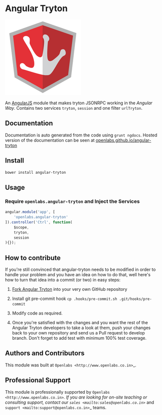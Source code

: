 Angular Tryton
==============

![](example/images/ng-tryton-logo.png)

An [AngularJS](https://github.com/angular/angular.js) module that makes tryton JSONRPC
working in the *Angular Way*. Contains two services `tryton`, `session` and one 
filter `urlTryton`.


Documentation
-------------

Documentation is auto generated from the code using `grunt ngdocs`.
Hosted version of the documentation can be seen at 
[openlabs.github.io/angular-tryton](http://openlabs.github.io/angular-tryton/)

Install
-------

```bash
bower install angular-tryton
```

Usage
-----

### Require `openlabs.angular-tryton` and Inject the Services

```javascript
angular.module('app', [
    'openlabs.angular-tryton'
]).controller('Ctrl', function(
    $scope,
    tryton,
	session
){});
```


How to contribute
-----------------

If you're still convinced that angular-tryton needs to be modified in order to handle
your problem and you have an idea on how to do that, well here's how to turn that idea
into a commit (or two) in easy steps:

1. [Fork Angular Tryton](http://github.com/openlabs/angular-tryton) into your very 
   own GitHub repository

2. Install git pre-commit hook `cp .hooks/pre-commit.sh .git/hooks/pre-commit`

3. Modify code as required.

4. Once you're satisfied with the changes and you want the rest of the Angular Tryton
   developers to take a look at them, push your changes back to your own repository and
   send us a Pull request to develop branch. Don't forget to add test with minimum 100%
   test coverage.


Authors and Contributors
------------------------

This module was built at `Openlabs <http://www.openlabs.co.in>`_. 


Professional Support
--------------------

This module is professionally supported by `Openlabs <http://www.openlabs.co.in>`_.
If you are looking for on-site teaching or consulting support, contact our
`sales <mailto:sales@openlabs.co.in>`_ and `support
<mailto:support@openlabs.co.in>`_ teams.
